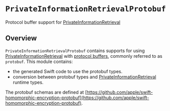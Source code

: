 # ``PrivateInformationRetrievalProtobuf``

Protocol buffer support for [PrivateInformationRetrieval](https://swiftpackageindex.com/apple/swift-homomorphic-encryption/1.0.3/documentation/privateinformationretrieval)

## Overview
`PrivateInformationRetrievalProtobuf` contains supports for using [PrivateInformationRetrieval](https://swiftpackageindex.com/apple/swift-homomorphic-encryption/1.0.3/documentation/privateinformationretrieval) with [protocol buffers](https://protobuf.dev/), commonly referred to as `protobuf`.
This module contains:
* the generated Swift code to use the protobuf types.
* conversion between protobuf types and [PrivateInformationRetrieval](https://swiftpackageindex.com/apple/swift-homomorphic-encryption/1.0.3/documentation/privateinformationretrieval) runtime types.

The protobuf schemas are defined at [https://github.com/apple/swift-homomorphic-encryption-protobuf](https://github.com/apple/swift-homomorphic-encryption-protobuf).

